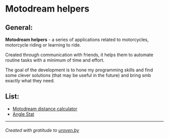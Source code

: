 # Motodream helpers

## General:

**Motodream helpers** - a series of applications related to motorcycles, motorcycle riding or learning to ride.

Created through communication with friends, it helps them to automate routine tasks with a minimum of time and effort.

The goal of the development is to hone my programming skills and find some clever solutions (that may be useful in the future) and bring smb exactly what they need.

## List:

- [Motodream distance calculator](https://github.com/GoodValts/motodream-helpers/tree/main/distance-calculator)
- [Angle Stat](https://github.com/GoodValts/motodream-helpers/tree/main/angle-stat)

---

###### _Created with gratitude to [uroven.by](https://uroven.by/)_
